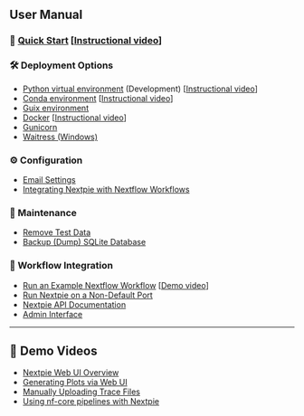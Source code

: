 ## User Manual

### 🚀 [Quick Start](docs/quick-start.md) [[Instructional video](https://youtu.be/Mo9c3YT9H6k)]

### 🛠 Deployment Options

- [Python virtual environment](deploy-python.md) (Development) [[Instructional video](https://youtu.be/HJSIUa0EsD0)]  
- [Conda environment](deploy-conda.md) [[Instructional video](https://youtu.be/-2Af_aU4vmM)]  
- [Guix environment](deploy-guix.md)  
- [Docker](deploy-docker.md) [[Instructional video](https://youtu.be/kmLNcgQN33I)]  
- [Gunicorn](deploy-gunicorn.md)  
- [Waitress (Windows)](deploy-waitress.md)  

### ⚙ Configuration

- [Email Settings](config-email.md)  
- [Integrating Nextpie with Nextflow Workflows](docs/configure.md)  

### 🧹 Maintenance

- [Remove Test Data](db-clear-test-data.md)  
- [Backup (Dump) SQLite Database](db-dump.md)  

### 🧪 Workflow Integration

- [Run an Example Nextflow Workflow](nextflow-workflow.md) [[Demo video](https://youtu.be/GCBzzCs7RQQ)]  
- [Run Nextpie on a Non-Default Port](non-default-port.md)  
- [Nextpie API Documentation](api.md)  
- [Admin Interface](admin.md)  

---

## 🎥 Demo Videos

- [Nextpie Web UI Overview](https://youtu.be/069BpLCY42c)  
- [Generating Plots via Web UI](https://youtu.be/LSUZ7l-sJLU)  
- [Manually Uploading Trace Files](https://youtu.be/9uKZO2qpCug)
- [Using nf-core pipelines with Nextpie](https://youtu.be/tVVx3bXz2F0)
